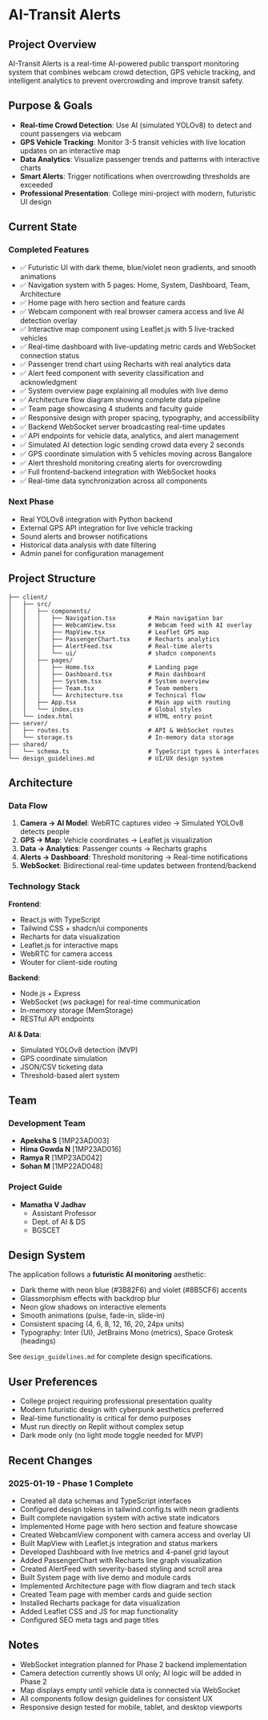 # AI-Transit Alerts

## Project Overview

AI-Transit Alerts is a real-time AI-powered public transport monitoring system that combines webcam crowd detection, GPS vehicle tracking, and intelligent analytics to prevent overcrowding and improve transit safety.

## Purpose & Goals

- **Real-time Crowd Detection**: Use AI (simulated YOLOv8) to detect and count passengers via webcam
- **GPS Vehicle Tracking**: Monitor 3-5 transit vehicles with live location updates on an interactive map
- **Data Analytics**: Visualize passenger trends and patterns with interactive charts
- **Smart Alerts**: Trigger notifications when overcrowding thresholds are exceeded
- **Professional Presentation**: College mini-project with modern, futuristic UI design

## Current State

### Completed Features
- ✅ Futuristic UI with dark theme, blue/violet neon gradients, and smooth animations
- ✅ Navigation system with 5 pages: Home, System, Dashboard, Team, Architecture
- ✅ Home page with hero section and feature cards
- ✅ Webcam component with real browser camera access and live AI detection overlay
- ✅ Interactive map component using Leaflet.js with 5 live-tracked vehicles
- ✅ Real-time dashboard with live-updating metric cards and WebSocket connection status
- ✅ Passenger trend chart using Recharts with real analytics data
- ✅ Alert feed component with severity classification and acknowledgment
- ✅ System overview page explaining all modules with live demo
- ✅ Architecture flow diagram showing complete data pipeline
- ✅ Team page showcasing 4 students and faculty guide
- ✅ Responsive design with proper spacing, typography, and accessibility
- ✅ Backend WebSocket server broadcasting real-time updates
- ✅ API endpoints for vehicle data, analytics, and alert management
- ✅ Simulated AI detection logic sending crowd data every 2 seconds
- ✅ GPS coordinate simulation with 5 vehicles moving across Bangalore
- ✅ Alert threshold monitoring creating alerts for overcrowding
- ✅ Full frontend-backend integration with WebSocket hooks
- ✅ Real-time data synchronization across all components

### Next Phase
- Real YOLOv8 integration with Python backend
- External GPS API integration for live vehicle tracking
- Sound alerts and browser notifications
- Historical data analysis with date filtering
- Admin panel for configuration management

## Project Structure

```
├── client/
│   ├── src/
│   │   ├── components/
│   │   │   ├── Navigation.tsx         # Main navigation bar
│   │   │   ├── WebcamView.tsx         # Webcam feed with AI overlay
│   │   │   ├── MapView.tsx            # Leaflet GPS map
│   │   │   ├── PassengerChart.tsx     # Recharts analytics
│   │   │   ├── AlertFeed.tsx          # Real-time alerts
│   │   │   └── ui/                    # shadcn components
│   │   ├── pages/
│   │   │   ├── Home.tsx               # Landing page
│   │   │   ├── Dashboard.tsx          # Main dashboard
│   │   │   ├── System.tsx             # System overview
│   │   │   ├── Team.tsx               # Team members
│   │   │   └── Architecture.tsx       # Technical flow
│   │   ├── App.tsx                    # Main app with routing
│   │   └── index.css                  # Global styles
│   └── index.html                     # HTML entry point
├── server/
│   ├── routes.ts                      # API & WebSocket routes
│   └── storage.ts                     # In-memory data storage
├── shared/
│   └── schema.ts                      # TypeScript types & interfaces
└── design_guidelines.md               # UI/UX design system
```

## Architecture

### Data Flow
1. **Camera → AI Model**: WebRTC captures video → Simulated YOLOv8 detects people
2. **GPS → Map**: Vehicle coordinates → Leaflet.js visualization
3. **Data → Analytics**: Passenger counts → Recharts graphs
4. **Alerts → Dashboard**: Threshold monitoring → Real-time notifications
5. **WebSocket**: Bidirectional real-time updates between frontend/backend

### Technology Stack

**Frontend**:
- React.js with TypeScript
- Tailwind CSS + shadcn/ui components
- Recharts for data visualization
- Leaflet.js for interactive maps
- WebRTC for camera access
- Wouter for client-side routing

**Backend**:
- Node.js + Express
- WebSocket (ws package) for real-time communication
- In-memory storage (MemStorage)
- RESTful API endpoints

**AI & Data**:
- Simulated YOLOv8 detection (MVP)
- GPS coordinate simulation
- JSON/CSV ticketing data
- Threshold-based alert system

## Team

### Development Team
- **Apeksha S** [1MP23AD003]
- **Hima Gowda N** [1MP23AD016]
- **Ramya R** [1MP23AD042]
- **Sohan M** [1MP22AD048]

### Project Guide
- **Mamatha V Jadhav**
  - Assistant Professor
  - Dept. of AI & DS
  - BGSCET

## Design System

The application follows a **futuristic AI monitoring** aesthetic:
- Dark theme with neon blue (#3B82F6) and violet (#8B5CF6) accents
- Glassmorphism effects with backdrop blur
- Neon glow shadows on interactive elements
- Smooth animations (pulse, fade-in, slide-in)
- Consistent spacing (4, 6, 8, 12, 16, 20, 24px units)
- Typography: Inter (UI), JetBrains Mono (metrics), Space Grotesk (headings)

See `design_guidelines.md` for complete design specifications.

## User Preferences

- College project requiring professional presentation quality
- Modern futuristic design with cyberpunk aesthetics preferred
- Real-time functionality is critical for demo purposes
- Must run directly on Replit without complex setup
- Dark mode only (no light mode toggle needed for MVP)

## Recent Changes

### 2025-01-19 - Phase 1 Complete
- Created all data schemas and TypeScript interfaces
- Configured design tokens in tailwind.config.ts with neon gradients
- Built complete navigation system with active state indicators
- Implemented Home page with hero section and feature showcase
- Created WebcamView component with camera access and overlay UI
- Built MapView with Leaflet.js integration and status markers
- Developed Dashboard with live metrics and 4-panel grid layout
- Added PassengerChart with Recharts line graph visualization
- Created AlertFeed with severity-based styling and scroll area
- Built System page with live demo and module cards
- Implemented Architecture page with flow diagram and tech stack
- Created Team page with member cards and guide section
- Installed Recharts package for data visualization
- Added Leaflet CSS and JS for map functionality
- Configured SEO meta tags and page titles

## Notes

- WebSocket integration planned for Phase 2 backend implementation
- Camera detection currently shows UI only; AI logic will be added in Phase 2
- Map displays empty until vehicle data is connected via WebSocket
- All components follow design guidelines for consistent UX
- Responsive design tested for mobile, tablet, and desktop viewports
